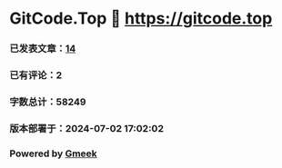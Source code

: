# GitCode.Top :link: https://gitcode.top 
### 已发表文章：[14](https://gitcode.top/tag.html) 
### 已有评论：2 
### 字数总计：58249 
### 版本部署于：2024-07-02 17:02:02 
### Powered by [Gmeek](https://github.com/Meekdai/Gmeek)

